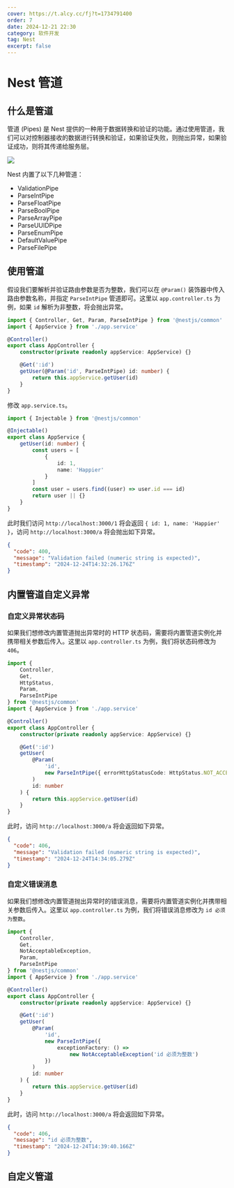 ```yaml
---
cover: https://t.alcy.cc/fj?t=1734791400
order: 7
date: 2024-12-21 22:30
category: 软件开发
tag: Nest
excerpt: false
---
```


# Nest 管道

## 什么是管道

管道 (Pipes) 是 Nest 提供的一种用于数据转换和验证的功能。通过使用管道，我们可以对控制器接收的数据进行转换和验证，如果验证失败，则抛出异常，如果验证成功，则将其传递给服务层。

![](https://happier-blog.oss-cn-qingdao.aliyuncs.com/NestStudyNotes/Nest%E7%AE%A1%E9%81%9301.jpg)

Nest 内置了以下几种管道：
+ ValidationPipe
+ ParseIntPipe
+ ParseFloatPipe
+ ParseBoolPipe
+ ParseArrayPipe
+ ParseUUIDPipe
+ ParseEnumPipe
+ DefaultValuePipe
+ ParseFilePipe

## 使用管道

假设我们要解析并验证路由参数是否为整数，我们可以在 `@Param()` 装饰器中传入路由参数名称，并指定 `ParseIntPipe` 管道即可。这里以 `app.controller.ts` 为例，如果 `id` 解析为非整数，将会抛出异常。

```TypeScript
import { Controller, Get, Param, ParseIntPipe } from '@nestjs/common'
import { AppService } from './app.service'

@Controller()
export class AppController {
    constructor(private readonly appService: AppService) {}

    @Get(':id')
    getUser(@Param('id', ParseIntPipe) id: number) {
        return this.appService.getUser(id)
    }
}
```

修改 `app.service.ts`。

```TypeScript
import { Injectable } from '@nestjs/common'

@Injectable()
export class AppService {
    getUser(id: number) {
        const users = [
            {
                id: 1,
                name: 'Happier'
            }
        ]
        const user = users.find((user) => user.id === id)
        return user || {}
    }
}
```

此时我们访问 `http://localhost:3000/1` 将会返回 `{ id: 1, name: 'Happier' }`，访问 `http://localhost:3000/a` 将会抛出如下异常。

```Json
{
  "code": 400,
  "message": "Validation failed (numeric string is expected)",
  "timestamp": "2024-12-24T14:32:26.176Z"
}
```

## 内置管道自定义异常

### 自定义异常状态码

如果我们想修改内置管道抛出异常时的 HTTP 状态码，需要将内置管道实例化并携带相关参数后传入。这里以 `app.controller.ts` 为例，我们将状态码修改为 `406`。

```TypeScript
import {
    Controller,
    Get,
    HttpStatus,
    Param,
    ParseIntPipe
} from '@nestjs/common'
import { AppService } from './app.service'

@Controller()
export class AppController {
    constructor(private readonly appService: AppService) {}

    @Get(':id')
    getUser(
        @Param(
            'id',
            new ParseIntPipe({ errorHttpStatusCode: HttpStatus.NOT_ACCEPTABLE })
        )
        id: number
    ) {
        return this.appService.getUser(id)
    }
}
```

此时，访问 `http://localhost:3000/a` 将会返回如下异常。

```Json
{
  "code": 406,
  "message": "Validation failed (numeric string is expected)",
  "timestamp": "2024-12-24T14:34:05.279Z"
}
```

### 自定义错误消息

如果我们想修改内置管道抛出异常时的错误消息，需要将内置管道实例化并携带相关参数后传入。这里以 `app.controller.ts` 为例，我们将错误消息修改为 `id 必须为整数`。

```TypeScript
import {
    Controller,
    Get,
    NotAcceptableException,
    Param,
    ParseIntPipe
} from '@nestjs/common'
import { AppService } from './app.service'

@Controller()
export class AppController {
    constructor(private readonly appService: AppService) {}

    @Get(':id')
    getUser(
        @Param(
            'id',
            new ParseIntPipe({
                exceptionFactory: () =>
                    new NotAcceptableException('id 必须为整数')
            })
        )
        id: number
    ) {
        return this.appService.getUser(id)
    }
}
```

此时，访问 `http://localhost:3000/a` 将会返回如下异常。

```Json
{
  "code": 406,
  "message": "id 必须为整数",
  "timestamp": "2024-12-24T14:39:40.166Z"
}
```

## 自定义管道

